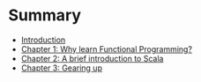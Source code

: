 # Summary

* [Introduction](README.md)
* [Chapter 1: Why learn Functional Programming?](chapter_01.md)
* [Chapter 2: A brief introduction to Scala](chapter_02.md)
* [Chapter 3: Gearing up](chapter_03.md)

